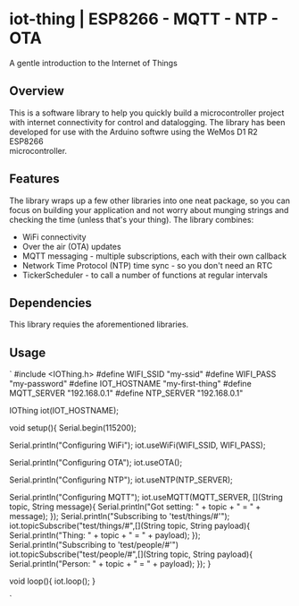 # iot-thing | ESP8266 - MQTT - NTP - OTA
A gentle introduction to the Internet of Things

## Overview
This is a software library to help you quickly build a microcontroller
project with internet connectivity for control and datalogging. The library has
been developed for use with the Arduino softwre using the WeMos D1 R2 ESP8266  
microcontroller.

## Features
The library wraps up a few other libraries into one neat package, so you can
focus on building your application and not worry about munging strings and
checking the time (unless that's your thing). The library combines:
* WiFi connectivity
* Over the air (OTA) updates
* MQTT messaging - multiple subscriptions, each with their own callback
* Network Time Protocol (NTP) time sync - so you don't need an RTC
* TickerScheduler - to call a number of functions at regular intervals

## Dependencies
This library requies the aforementioned libraries.

## Usage

`
#include <IOThing.h>
#define WIFI_SSID "my-ssid"
#define WIFI_PASS "my-password"
#define IOT_HOSTNAME "my-first-thing"
#define MQTT_SERVER "192.168.0.1"
#define NTP_SERVER "192.168.0.1"

IOThing iot(IOT_HOSTNAME);

void setup(){
  Serial.begin(115200);

  Serial.println("Configuring WiFi");
  iot.useWiFi(WIFI_SSID, WIFI_PASS);

  Serial.println("Configuring OTA");
  iot.useOTA();

  Serial.println("Configuring NTP");
  iot.useNTP(NTP_SERVER);

  Serial.println("Configuring MQTT");
  iot.useMQTT(MQTT_SERVER, [](String topic, String message){
    Serial.println("Got setting: " + topic + " = " + message);
  });
  Serial.println("Subscribing to 'test/things/#'");
  iot.topicSubscribe("test/things/#",[](String topic, String payload){
    Serial.println("Thing: " + topic + " = " + payload);
  });
  Serial.println("Subscribing to 'test/people/#'")
  iot.topicSubscribe("test/people/#",[](String topic, String payload){
    Serial.println("Person: " + topic + " = " + payload);
  });
}

void loop(){
  iot.loop();
}

`
